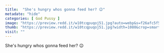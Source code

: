 ```yaml
---
title:  "She's hungry whos gonna feed her? 😉"
metadate: "hide"
categories: [ God Pussy ]
image: "https://preview.redd.it/w10tcqpuqoj51.jpg?auto=webp&s=f26afc5f5b8085796a5fb18601c839709a600005"
thumb: "https://preview.redd.it/w10tcqpuqoj51.jpg?width=1080&crop=smart&auto=webp&s=6457a1c0fb3013ffbcf7425ed5f937834999f824"
visit: ""
---
```

She's hungry whos gonna feed her? 😉
